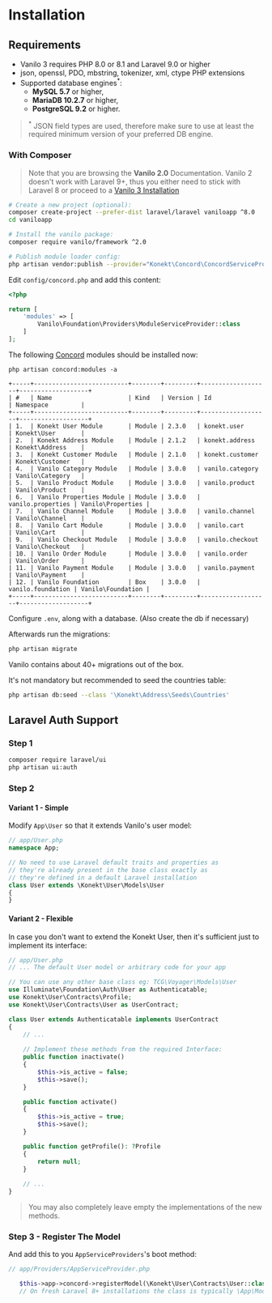 # Installation

## Requirements

- Vanilo 3 requires PHP 8.0 or 8.1 and Laravel 9.0 or higher
- json, openssl, PDO, mbstring, tokenizer, xml, ctype PHP extensions
- Supported database engines<sup>*</sup>:
    - **MySQL 5.7** or higher,
    - **MariaDB 10.2.7** or higher,
    - **PostgreSQL 9.2** or higher.

> <sup>*</sup> JSON field types are used, therefore make sure to use at least the required minimum
> version of your preferred DB engine.

### With Composer

> Note that you are browsing the **Vanilo 2.0** Documentation.
> Vanilo 2 doesn't work with Laravel 9+, thus you either need to stick with Laravel 8 or proceed to a [Vanilo 3 Installation](https://vanilo.io/docs/3.x/installation)

```bash
# Create a new project (optional):
composer create-project --prefer-dist laravel/laravel vaniloapp ^8.0
cd vaniloapp

# Install the vanilo package:
composer require vanilo/framework ^2.0

# Publish module loader config:
php artisan vendor:publish --provider="Konekt\Concord\ConcordServiceProvider" --tag=config
```

Edit `config/concord.php` and add this content:

```php
<?php

return [
    'modules' => [
        Vanilo\Foundation\Providers\ModuleServiceProvider::class
    ]
];
```

The following [Concord](concord.md) modules should be installed now:

`php artisan concord:modules -a`

```
+-----+--------------------------+--------+---------+-------------------+-------------------+
| #   | Name                     | Kind   | Version | Id                | Namespace         |
+-----+--------------------------+--------+---------+-------------------+-------------------+
| 1.  | Konekt User Module       | Module | 2.3.0   | konekt.user       | Konekt\User       |
| 2.  | Konekt Address Module    | Module | 2.1.2   | konekt.address    | Konekt\Address    |
| 3.  | Konekt Customer Module   | Module | 2.1.0   | konekt.customer   | Konekt\Customer   |
| 4.  | Vanilo Category Module   | Module | 3.0.0   | vanilo.category   | Vanilo\Category   |
| 5.  | Vanilo Product Module    | Module | 3.0.0   | vanilo.product    | Vanilo\Product    |
| 6.  | Vanilo Properties Module | Module | 3.0.0   | vanilo.properties | Vanilo\Properties |
| 7.  | Vanilo Channel Module    | Module | 3.0.0   | vanilo.channel    | Vanilo\Channel    |
| 8.  | Vanilo Cart Module       | Module | 3.0.0   | vanilo.cart       | Vanilo\Cart       |
| 9.  | Vanilo Checkout Module   | Module | 3.0.0   | vanilo.checkout   | Vanilo\Checkout   |
| 10. | Vanilo Order Module      | Module | 3.0.0   | vanilo.order      | Vanilo\Order      |
| 11. | Vanilo Payment Module    | Module | 3.0.0   | vanilo.payment    | Vanilo\Payment    |
| 12. | Vanilo Foundation        | Box    | 3.0.0   | vanilo.foundation | Vanilo\Foundation |
+-----+--------------------------+--------+---------+-------------------+-------------------+
```

Configure `.env`, along with a database. (Also create the db if necessary)

Afterwards run the migrations:

```bash
php artisan migrate
```

Vanilo contains about 40+ migrations out of the box.

It's not mandatory but recommended to seed the countries table:

```bash
php artisan db:seed --class '\Konekt\Address\Seeds\Countries'
```

## Laravel Auth Support

### Step 1

```bash
composer require laravel/ui
php artisan ui:auth
```

### Step 2

#### Variant 1 - Simple

Modify `App\User` so that it extends Vanilo's user model:

```php
// app/User.php
namespace App;

// No need to use Laravel default traits and properties as
// they're already present in the base class exactly as
// they're defined in a default Laravel installation
class User extends \Konekt\User\Models\User
{
}
```

#### Variant 2 - Flexible

In case you don't want to extend the Konekt User, then it's sufficient just to implement its
interface:

```php
// app/User.php
// ... The default User model or arbitrary code for your app

// You can use any other base class eg: TCG\Voyager\Models\User
use Illuminate\Foundation\Auth\User as Authenticatable;
use Konekt\User\Contracts\Profile;
use Konekt\User\Contracts\User as UserContract;

class User extends Authenticatable implements UserContract
{
    // ...
    
    // Implement these methods from the required Interface:
    public function inactivate()
    {
        $this->is_active = false;
        $this->save();
    }

    public function activate()
    {
        $this->is_active = true;
        $this->save();
    }

    public function getProfile(): ?Profile
    {
        return null;
    }
    
    // ...
}
```

> You may also completely leave empty the implementations of the new methods.

### Step 3 - Register The Model

And add this to you `AppServiceProviders`'s boot method:

```php
// app/Providers/AppServiceProvider.php

   $this->app->concord->registerModel(\Konekt\User\Contracts\User::class, \App\User::class);
   // On fresh Laravel 8+ installations the class is typically \App\Models\User
```
